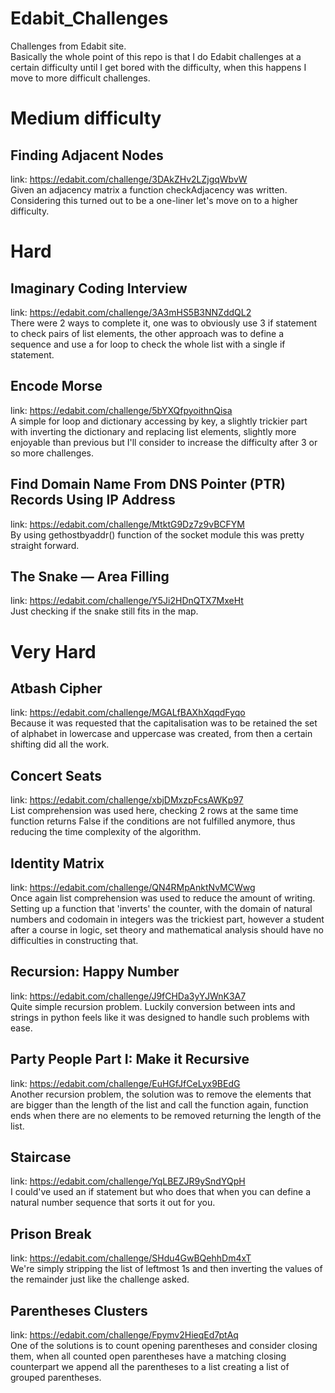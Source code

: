 # Edabit_Challenges
Challenges from Edabit site.  <br>
Basically the whole point of this repo is that I do Edabit challenges at a certain difficulty until I get bored with the difficulty, when this happens I move to more difficult challenges.
# Medium difficulty
## Finding Adjacent Nodes
link: https://edabit.com/challenge/3DAkZHv2LZjgqWbvW  <br>
Given an adjacency matrix a function checkAdjacency was written.  <br>
Considering this turned out to be a one-liner let's move on to a higher difficulty.
# Hard
## Imaginary Coding Interview
link: https://edabit.com/challenge/3A3mHS5B3NNZddQL2  <br>
There were 2 ways to complete it, one was to obviously use 3 if statement to check pairs of list elements, the other approach was to define a sequence and use a for loop to check the whole list with a single if statement.
## Encode Morse
link: https://edabit.com/challenge/5bYXQfpyoithnQisa <br>
A simple for loop and dictionary accessing by key, a slightly trickier part with inverting the dictionary and replacing list elements, slightly more enjoyable than previous but I'll consider to increase the difficulty after 3 or so more challenges.
## Find Domain Name From DNS Pointer (PTR) Records Using IP Address
link: https://edabit.com/challenge/MtktG9Dz7z9vBCFYM <br>
By using gethostbyaddr() function of the socket module this was pretty straight forward.
## The Snake — Area Filling
link: https://edabit.com/challenge/Y5Ji2HDnQTX7MxeHt <br>
Just checking if the snake still fits in the map.
# Very Hard
## Atbash Cipher
link: https://edabit.com/challenge/MGALfBAXhXqqdFyqo <br>
Because it was requested that the capitalisation was to be retained the set of alphabet in lowercase and uppercase was created, from then a certain shifting did all the work.
## Concert Seats
link: https://edabit.com/challenge/xbjDMxzpFcsAWKp97 <br>
List comprehension was used here, checking 2 rows at the same time function returns False if the conditions are not fulfilled anymore, thus reducing the time complexity of the algorithm.
## Identity Matrix
link: https://edabit.com/challenge/QN4RMpAnktNvMCWwg <br>
Once again list comprehension was used to reduce the amount of writing. <br>
Setting up a function that 'inverts' the counter, with the domain of natural numbers and codomain in integers was the trickiest part, however a student after a course in logic, set theory and mathematical analysis should have no difficulties in constructing that.
## Recursion: Happy Number
link: https://edabit.com/challenge/J9fCHDa3yYJWnK3A7 <br>
Quite simple recursion problem. Luckily conversion between ints and strings in python feels like it was designed to handle such problems with ease.
## Party People Part I: Make it Recursive
link: https://edabit.com/challenge/EuHGfJfCeLyx9BEdG <br>
Another recursion problem, the solution was to remove the elements that are bigger than the length of the list and call the function again, function ends when there are no elements to be removed returning the length of the list.
## Staircase
link: https://edabit.com/challenge/YqLBEZJR9ySndYQpH <br>
I could've used an if statement but who does that when you can define a natural number sequence that sorts it out for you.
## Prison Break
link: https://edabit.com/challenge/SHdu4GwBQehhDm4xT <br>
We're simply stripping the list of leftmost 1s and then inverting the values of the remainder just like the challenge asked.
## Parentheses Clusters 
link: https://edabit.com/challenge/Fpymv2HieqEd7ptAq <br>
One of the solutions is to count opening parentheses and consider closing them, when all counted open parentheses have a matching closing counterpart we append all the parentheses to a list creating a list of grouped parentheses.
